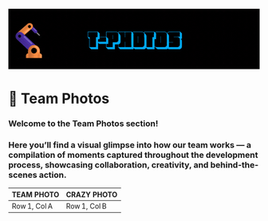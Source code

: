 ![GIF](D2%20ROBOTICS%20-%20T-PHOTOS.gif)

# 📸 Team Photos

### Welcome to the **Team Photos** section!  
### Here you’ll find a visual glimpse into how our team works — a compilation of moments captured throughout the development process, showcasing collaboration, creativity, and behind-the-scenes action.


<p align="center">

| TEAM PHOTO    | CRAZY PHOTO |
| ------------- | ----------- |
| Row 1, Col A  | Row 1, Col B |

</p>
